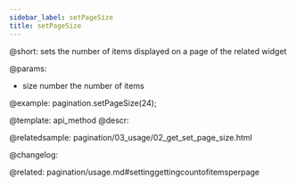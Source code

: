 ```yaml
---
sidebar_label: setPageSize
title: setPageSize
---          
```


@short: sets the number of items displayed on a page of the related widget


@params:
- size	number  the number of items



@example:
pagination.setPageSize(24);


@template: api_method
@descr:




@relatedsample:
pagination/03_usage/02_get_set_page_size.html

@changelog:

@related: pagination/usage.md#settinggettingcountofitemsperpage
